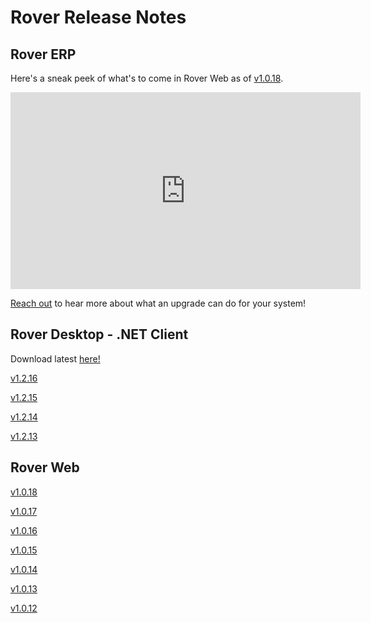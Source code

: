 # Rover Release Notes

<PageHeader />

## Rover ERP

Here's a sneak peek of what's to come in Rover Web as of [v1.0.18](./web-1-0-18/README.md).

<iframe width="560" height="315" src="https://www.youtube.com/embed/vIqJ_ito4as" title="YouTube video player" frameborder="0" allow="accelerometer; autoplay; clipboard-write; encrypted-media; gyroscope; picture-in-picture; web-share" allowfullscreen></iframe>

[Reach out](mailto:sales@zumasys.com) to hear more about what an upgrade can do for your system!

## Rover Desktop - .NET Client

Download latest [here!](https://roverdesktop.blob.core.windows.net/apps/rover-installer@latest.zip)

[v1.2.16](./desktop/1-2-16/README.md)

[v1.2.15](./desktop/1-2-15/README.md)

[v1.2.14](./desktop/1-2-14/README.md)

[v1.2.13](./desktop/1-2-13/README.md)

## Rover Web

[v1.0.18](./web-1-0-18/README.md)

[v1.0.17](./web-1-0-17/README.md)

[v1.0.16](./web-1-0-16/README.md)

[v1.0.15](./web-1-0-15/README.md)

[v1.0.14](./web-1-0-14/README.md)

[v1.0.13](./web-1-0-13/README.md)

[v1.0.12](./web-1-0-12/README.md)

<PageFooter />
